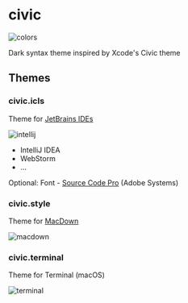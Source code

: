 # civic

![colors](https://cloud.githubusercontent.com/assets/6899256/25845952/390877e2-34b0-11e7-97fe-88d5eb55feb0.png)


Dark syntax theme inspired by Xcode's Civic theme

## Themes

### civic.icls

Theme for [JetBrains IDEs](http://jetbrains.com)

![intellij](https://cloud.githubusercontent.com/assets/6899256/25715475/e73d5f98-30fb-11e7-859f-d5135519c90f.png)

* IntelliJ IDEA
* WebStorm
* ...

Optional: Font - [Source Code Pro](https://adobe-fonts.github.io/source-code-pro/) (Adobe Systems)

### civic.style

Theme for [MacDown](http://macdown.uranusjr.com)

![macdown](https://cloud.githubusercontent.com/assets/6899256/25715477/e7442e2c-30fb-11e7-85ee-a8bf6e8dc004.png)

### civic.terminal

Theme for Terminal (macOS)

![terminal](https://cloud.githubusercontent.com/assets/6899256/25715476/e73e3f44-30fb-11e7-9698-903f22f01f23.png)